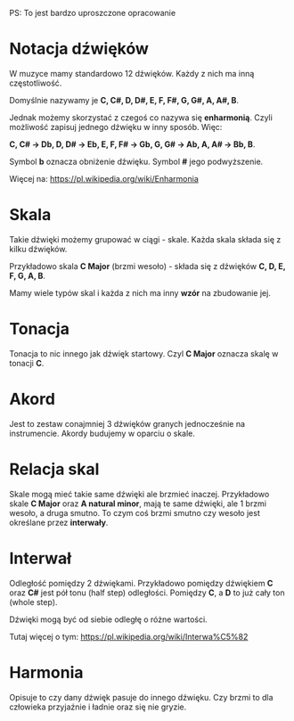 PS: To jest bardzo uproszczone opracowanie

# Notacja dźwięków

W muzyce mamy standardowo 12 dźwięków. Każdy z nich ma inną częstotliwość.

Domyślnie nazywamy je **C, C#, D, D#, E, F, F#, G, G#, A, A#, B**.

Jednak możemy skorzystać z czegoś co nazywa się **enharmonią**. Czyli możliwość zapisuj jednego dźwięku w inny sposób. Więc:

**C, C# -> Db, D, D# -> Eb, E, F, F# -> Gb, G, G# -> Ab, A, A# -> Bb, B**.

Symbol **b** oznacza obniżenie dźwięku. Symbol **#** jego podwyższenie. 

Więcej na: https://pl.wikipedia.org/wiki/Enharmonia

# Skala

Takie dźwięki możemy grupować w ciągi - skale. Każda skala składa się z kilku dźwięków.

Przykładowo skala **C Major** (brzmi wesoło) - składa się z dźwięków **C, D, E, F, G, A, B**. 

Mamy wiele typów skal i każda z nich ma inny **wzór** na zbudowanie jej.

# Tonacja

Tonacja to nic innego jak dźwięk startowy. Czyl **C Major** oznacza skalę w tonacji **C**. 

# Akord

Jest to zestaw conajmniej 3 dźwięków granych jednocześnie na instrumencie. Akordy budujemy w oparciu o skale.

# Relacja skal

Skale mogą mieć takie same dźwięki ale brzmieć inaczej. Przykładowo skale **C Major** oraz **A natural minor**, mają te same dźwięki, ale 1 brzmi wesoło, a druga smutno. 
To czym coś brzmi smutno czy wesoło jest określane przez **interwały**.

# Interwał 

Odległość pomiędzy 2 dźwiękami. Przykładowo pomiędzy dźwiękiem **C** oraz **C#** jest pół tonu (half step) odległości. Pomiędzy **C**, a **D** to już cały ton (whole step).

Dźwięki mogą być od siebie odległę o różne wartości.

Tutaj więcej o tym:
https://pl.wikipedia.org/wiki/Interwa%C5%82

# Harmonia

Opisuje to czy dany dźwięk pasuje do innego dźwięku. Czy brzmi to dla człowieka przyjaźnie i ładnie oraz się nie gryzie.
